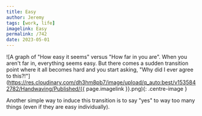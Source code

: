 ```yaml
---
title: Easy
author: Jeremy
tags: [work, life]
imagelink: Easy
permalink: /742
date: 2023-05-01
---
```


![A graph of "How easy it seems" versus "How far in you are". When you aren't far in, everything seems easy. But there comes a sudden transition point where it all becomes hard and you start asking, "Why did I ever agree to this?!"](https://res.cloudinary.com/dh3hm8pb7/image/upload/q_auto:best/v1535842782/Handwaving/Published/{{ page.imagelink }}.png){: .centre-image }

Another simple way to induce this transition is to say "yes" to way too many things (even if they are easy individually).
